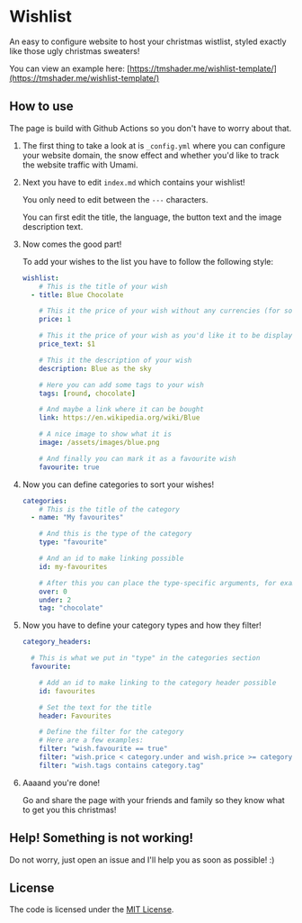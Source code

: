 # Wishlist

An easy to configure website to host your christmas wistlist, styled exactly like those ugly christmas sweaters!

You can view an example here: [https://tmshader.me/wishlist-template/](https://tmshader.me/wishlist-template/)

## How to use

The page is build with Github Actions so you don't have to worry about that.

1. The first thing to take a look at is `_config.yml` where you can configure your website domain, the snow effect and whether you'd like to track the website traffic with Umami.

2. Next you have to edit `index.md` which contains your wishlist!

    You only need to edit between the `---` characters.

    You can first edit the title, the language, the button text and the image description text.

3. Now comes the good part!

    To add your wishes to the list you have to follow the following style:

    ```yaml
    wishlist:
        # This is the title of your wish
      - title: Blue Chocolate

        # This it the price of your wish without any currencies (for sorting and filtering)
        price: 1

        # This it the price of your wish as you'd like it to be displayed
        price_text: $1

        # This it the description of your wish
        description: Blue as the sky

        # Here you can add some tags to your wish
        tags: [round, chocolate]

        # And maybe a link where it can be bought
        link: https://en.wikipedia.org/wiki/Blue

        # A nice image to show what it is
        image: /assets/images/blue.png

        # And finally you can mark it as a favourite wish
        favourite: true
    ```

4. Now you can define categories to sort your wishes!

    ```yaml
    categories:
        # This is the title of the category
      - name: "My favourites"

        # And this is the type of the category
        type: "favourite"

        # And an id to make linking possible
        id: my-favourites

        # After this you can place the type-specific arguments, for example:
        over: 0
        under: 2
        tag: "chocolate"
    ```

5. Now you have to define your category types and how they filter!

    ```yaml
    category_headers:

      # This is what we put in "type" in the categories section
      favourite:

        # Add an id to make linking to the category header possible
        id: favourites

        # Set the text for the title
        header: Favourites

        # Define the filter for the category
        # Here are a few examples:
        filter: "wish.favourite == true"
        filter: "wish.price < category.under and wish.price >= category.over"
        filter: "wish.tags contains category.tag"
    ```

6. Aaaand you're done!

    Go and share the page with your friends and family so they know what to get you this christmas!



## Help! Something is not working!

Do not worry, just open an issue and I'll help you as soon as possible! :)



## License

The code is licensed under the [MIT License](LICENSE).